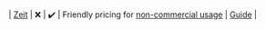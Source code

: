 | [Zeit](https://zeit.co/pricing?ref=unly-nrn) | :x: | :heavy_check_mark: | Friendly pricing for [non-commercial usage](https://spectrum.chat/zeit/general/deploying-on-ziet-now~700e3286-551f-42d1-a289-df4cb52e23ea?m=MTU4MzgzMjg1MzAyOA==) | [Guide](../guides/online-deployment/setup-zeit) |
